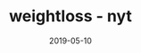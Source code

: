 ---
title: weightloss - nyt
articlename: >-
  Paying Employees to Lose Weight
date: '2019-05-10'
summary: >-
  Studies suggest companies can improve the health of workers, but only if they are smart about it.
authors: >-
  Mitesh S. Patel, David A. Asch, Kevin G. Volpp
source: 'https://www.nytimes.com/2016/03/06/opinion/sunday/paying-employees-to-lose-weight.html'
journal: NYTimes
spotlight: false
image: 
---